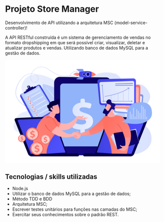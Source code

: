 # Projeto Store Manager


Desenvolvimento de API utilizando a arquitetura MSC (model-service-controller)!

A API RESTful construída é um sistema de gerenciamento de vendas no formato dropshipping em que será possível criar, visualizar, deletar e atualizar produtos e vendas. Utilizando banco de dados MySQL para a gestão de dados.

![Illustration Image](./illustration-image.jpg)

## Tecnologias / skills utilizadas
* Node.js
* Utilizar o banco de dados MySQL para a gestão de dados;
* Método TDD e BDD
* Arquitetura MSC;
* Escrever testes unitários para funções nas camadas do MSC;
* Exercitar seus conhecimentos sobre o padrão REST.